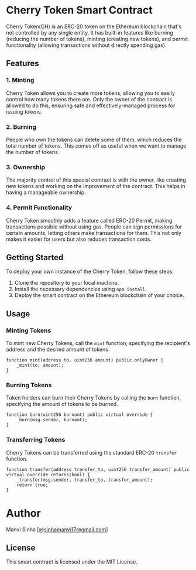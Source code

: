 # Cherry Token Smart Contract

Cherry Token(CH) is an ERC-20 token on the Ethereum blockchain that's not controlled by any single entity. It has built-in features like burning (reducing the number of tokens), minting (creating new tokens), and permit functionality (allowing transactions without directly spending gas). 

## Features

### 1. Minting
Cherry Token allows you to create more tokens, allowing you to easily control how many tokens there are. Only the owner of the contract is allowed to do this, ensuring safe and effectively-managed process for issuing tokens.

### 2. Burning
People who own the tokens can delete some of them, which reduces the total number of tokens. This comes off as useful when we want to manage the number of tokens.

### 3. Ownership
The majority control of this special contract is with the owner, like creating new tokens and working on the improvement of the contract. This helps in having a manageable ownership. 

### 4. Permit Functionality
Cherry Token smoothly adds a feature called ERC-20 Permit, making transactions possible without using gas. People can sign permissions for certain amounts, letting others make transactions for them. This not only makes it easier for users but also reduces transaction costs.

## Getting Started

To deploy your own instance of the Cherry Token, follow these steps:

1. Clone the repository to your local machine.
2. Install the necessary dependencies using `npm install`.
3. Deploy the smart contract on the Ethereum blockchain of your choice.

## Usage

### Minting Tokens
To mint new Cherry Tokens, call the `mint` function, specifying the recipient's address and the desired amount of tokens.

```solidity
function mint(address to, uint256 amount) public onlyOwner {
    _mint(to, amount); 
}
```

### Burning Tokens
Token holders can burn their Cherry Tokens by calling the `burn` function, specifying the amount of tokens to be burned.

```solidity
function burn(uint256 burnamt) public virtual override {
    _burn(msg.sender, burnamt);
}
```

### Transferring Tokens
Cherry Tokens can be transferred using the standard ERC-20 `transfer` function.

```solidity
function transfer(address transfer_to, uint256 transfer_amount) public virtual override returns(bool) {
    _transfer(msg.sender, transfer_to, transfer_amount);
    return true;
}
```

# Author
Manvi Sinha
[@sinhamanvi17@gmail.com]

## License
This smart contract is licensed under the MIT License.
